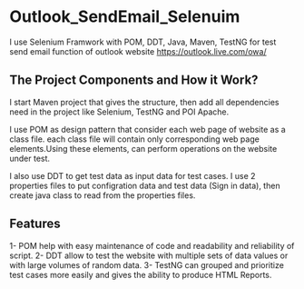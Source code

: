 # Outlook_SendEmail_Selenuim 
I use Selenium Framwork with POM, DDT, Java, Maven, TestNG for test send email function of outlook website https://outlook.live.com/owa/ 

## The Project Components and How it Work?
I start Maven project that gives the structure, then add all dependencies need in the project like Selenium, TestNG and POI Apache.

I use POM as design pattern that consider each web page of website as a class file. each class file will contain only corresponding web page elements.Using these elements,
can perform operations on the website under test.

I also use DDT to get test data as input data for test cases. I use 2 properties files to put configration data and test data (Sign in data), then create java class to read from 
the properties files. 

## Features
1- POM help with easy maintenance of code and readability and reliability of script.
2- DDT allow to test the website with multiple sets of data values or with large volumes of random data.
3- TestNG can grouped and prioritize test cases more easily and gives the ability to produce HTML Reports.
